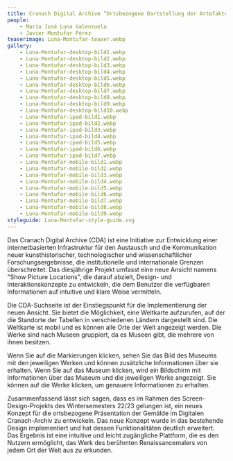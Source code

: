 ```yaml
---
title: Cranach Digital Archive “Ortsbezogene Dartstellung der Artefakte”
people:
    - María José Luna Valenzuela
    - Javier Montufar Pérez
teaserimage: Luna-Montufar-teaser.webp
gallery:
    - Luna-Montufar-desktop-bild1.webp
    - Luna-Montufar-desktop-bild2.webp
    - Luna-Montufar-desktop-bild3.webp
    - Luna-Montufar-desktop-bild4.webp
    - Luna-Montufar-desktop-bild5.webp
    - Luna-Montufar-desktop-bild6.webp
    - Luna-Montufar-desktop-bild7.webp
    - Luna-Montufar-desktop-bild8.webp
    - Luna-Montufar-desktop-bild9.webp
    - Luna-Montufar-desktop-bild10.webp
    - Luna-Montufar-ipad-bild1.webp
    - Luna-Montufar-ipad-bild2.webp
    - Luna-Montufar-ipad-bild3.webp
    - Luna-Montufar-ipad-bild4.webp
    - Luna-Montufar-ipad-bild5.webp
    - Luna-Montufar-ipad-bild6.webp
    - Luna-Montufar-ipad-bild7.webp
    - Luna-Montufar-mobile-bild1.webp
    - Luna-Montufar-mobile-bild2.webp
    - Luna-Montufar-mobile-bild3.webp
    - Luna-Montufar-mobile-bild4.webp
    - Luna-Montufar-mobile-bild5.webp
    - Luna-Montufar-mobile-bild6.webp
    - Luna-Montufar-mobile-bild7.webp
    - Luna-Montufar-mobile-bild8.webp
    - Luna-Montufar-mobile-bild9.webp
styleguide: Luna-Montufar-style-guide.svg
---
```


Das Cranach Digital Archive (CDA) ist eine Initiative zur Entwicklung einer internetbasierten Infrastruktur für den Austausch und die Kommunikation neuer kunsthistorischer, technologischer und wissenschaftlicher Forschungsergebnisse, die institutionelle und internationale Grenzen überschreitet.
Das diesjährige Projekt umfasst eine neue Ansicht namens "Show Picture Locations", die darauf abzielt, Design- und Interaktionskonzepte zu entwickeln, die dem Benutzer die verfügbaren Informationen auf intuitive und klare Weise vermitteln. 

Die CDA-Suchseite ist der Einstiegspunkt für die Implementierung der neuen Ansicht. Sie bietet die Möglichkeit, eine Weltkarte aufzurufen, auf der die Standorte der Tabellen in verschiedenen Ländern dargestellt sind. Die Weltkarte ist mobil und es können alle Orte der Welt angezeigt werden. Die Werke sind nach Museen gruppiert, da es Museen gibt, die mehrere von ihnen besitzen. 

Wenn Sie auf die Markierungen klicken, sehen Sie das Bild des Museums mit den jeweiligen Werken und können zusätzliche Informationen über sie erhalten. Wenn Sie auf das Museum klicken, wird ein Bildschirm mit Informationen über das Museum und die jeweiligen Werke angezeigt. Sie können auf die Werke klicken, um genauere Informationen zu erhalten.

Zusammenfassend lässt sich sagen, dass es im Rahmen des Screen-Design-Projekts des Wintersemesters 22/23 gelungen ist, ein neues Konzept für die ortsbezogene Präsentation der Gemälde im Digitalen Cranach-Archiv zu entwickeln. Das neue Konzept wurde in das bestehende Design implementiert und hat dessen Funktionalitäten deutlich erweitert. Das Ergebnis ist eine intuitive und leicht zugängliche Plattform, die es den Nutzern ermöglicht, das Werk des berühmten Renaissancemalers von jedem Ort der Welt aus zu erkunden.
